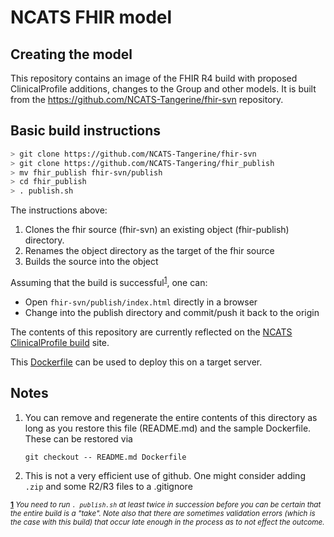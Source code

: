 # NCATS FHIR model 


## Creating the model
This repository contains an image of the FHIR R4 build with proposed ClinicalProfile additions, changes to the Group and
other models.  It is built from the https://github.com/NCATS-Tangerine/fhir-svn repository.

## Basic build instructions
```bash
> git clone https://github.com/NCATS-Tangerine/fhir-svn
> git clone https://github.com/NCATS-Tangering/fhir_publish
> mv fhir_publish fhir-svn/publish
> cd fhir_publish
> . publish.sh
```

The instructions above:
1) Clones the fhir source (fhir-svn) an existing object (fhir-publish) directory.
2) Renames the object directory as the target of the fhir source
3) Builds the source into the object

Assuming that the build is successful<sup>[1](#footnote1)</sup>, one can:
* Open `fhir-svn/publish/index.html` directly in a browser
* Change into the publish directory and commit/push it back to the origin

The contents of this repository are currently reflected on the [NCATS ClinicalProfile build](http://clinicalprofile.org) site.

This [Dockerfile](Dockerfile) can be used to deploy this on a target server.

## Notes
1) You can remove and regenerate the entire contents of this directory as long as you restore this file (README.md) and
the sample Dockerfile.  These can be restored via
   
   `git checkout -- README.md Dockerfile`
   
2) This is not a very efficient use of github.  One might consider adding `.zip` and some R2/R3 files to a .gitignore


<sup>**[1](#footnote1)** *You need to run `. publish.sh` at *least* twice in succession before you can be certain that
the entire build is a "take".  Note also that there are sometimes validation errors (which is the case with this build)
that occur late enough in the process as to not effect the outcome.*</sup>